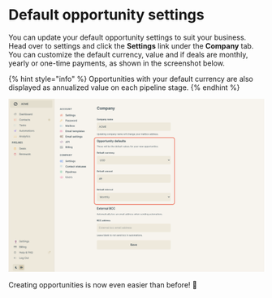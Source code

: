 # Default opportunity settings

You can update your default opportunity settings to suit your business. Head over to settings and click the **Settings** link under the **Company** tab. You can customize the default currency, value and if deals are monthly, yearly or one-time payments, as shown in the screenshot below.

{% hint style="info" %}
Opportunities with your default currency are also displayed as annualized value on each pipeline stage.
{% endhint %}

![](<../.gitbook/assets/Screen Shot 2021-12-10 at 14.14.21.png>)

Creating opportunities is now even easier than before! 🥳
